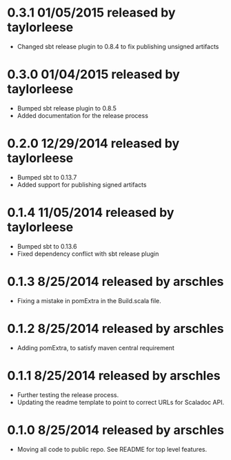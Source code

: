 # 0.3.1 01/05/2015 released by taylorleese
* Changed sbt release plugin to 0.8.4 to fix publishing unsigned artifacts

# 0.3.0 01/04/2015 released by taylorleese
* Bumped sbt release plugin to 0.8.5
* Added documentation for the release process

# 0.2.0 12/29/2014 released by taylorleese
* Bumped sbt to 0.13.7
* Added support for publishing signed artifacts

# 0.1.4 11/05/2014 released by taylorleese
* Bumped sbt to 0.13.6
* Fixed dependency conflict with sbt release plugin

# 0.1.3 8/25/2014 released by arschles
* Fixing a mistake in pomExtra in the Build.scala file.

# 0.1.2 8/25/2014 released by arschles
* Adding pomExtra, to satisfy maven central requirement

# 0.1.1 8/25/2014 released by arschles
* Further testing the release process.
* Updating the readme template to point to correct URLs for Scaladoc API.

# 0.1.0 8/25/2014 released by arschles
* Moving all code to public repo. See README for top level features.
